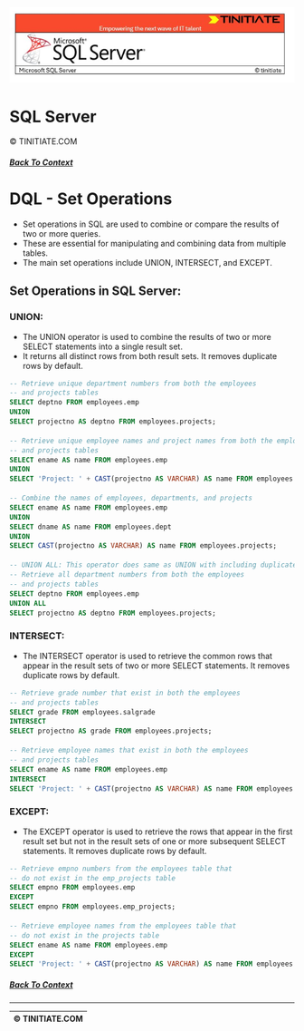 ![SQL Server Tinitiate Image](sqlservericon.jpg)

# SQL Server
&copy; TINITIATE.COM

##### [Back To Context](./README.md)

# DQL - Set Operations
* Set operations in SQL are used to combine or compare the results of two or more queries.
* These are essential for manipulating and combining data from multiple tables.
* The main set operations include UNION, INTERSECT, and EXCEPT.

## Set Operations in SQL Server:
### UNION:
* The UNION operator is used to combine the results of two or more SELECT statements into a single result set.
* It returns all distinct rows from both result sets. It removes duplicate rows by default.
```sql
-- Retrieve unique department numbers from both the employees
-- and projects tables
SELECT deptno FROM employees.emp
UNION
SELECT projectno AS deptno FROM employees.projects;

-- Retrieve unique employee names and project names from both the employees
-- and projects tables
SELECT ename AS name FROM employees.emp
UNION
SELECT 'Project: ' + CAST(projectno AS VARCHAR) AS name FROM employees.projects;

-- Combine the names of employees, departments, and projects
SELECT ename AS name FROM employees.emp
UNION
SELECT dname AS name FROM employees.dept
UNION
SELECT CAST(projectno AS VARCHAR) AS name FROM employees.projects;

-- UNION ALL: This operator does same as UNION with including duplicate rows
-- Retrieve all department numbers from both the employees
-- and projects tables
SELECT deptno FROM employees.emp
UNION ALL
SELECT projectno AS deptno FROM employees.projects;
```
### INTERSECT:
* The INTERSECT operator is used to retrieve the common rows that appear in the result sets of two or more SELECT statements. It removes duplicate rows by default.
```sql
-- Retrieve grade number that exist in both the employees
-- and projects tables
SELECT grade FROM employees.salgrade
INTERSECT
SELECT projectno AS grade FROM employees.projects;

-- Retrieve employee names that exist in both the employees
-- and projects tables
SELECT ename AS name FROM employees.emp
INTERSECT
SELECT 'Project: ' + CAST(projectno AS VARCHAR) AS name FROM employees.projects;
```
### EXCEPT:
* The EXCEPT operator is used to retrieve the rows that appear in the first result set but not in the result sets of one or more subsequent SELECT statements. It removes duplicate rows by default.
```sql
-- Retrieve empno numbers from the employees table that
-- do not exist in the emp_projects table
SELECT empno FROM employees.emp
EXCEPT
SELECT empno FROM employees.emp_projects;

-- Retrieve employee names from the employees table that
-- do not exist in the projects table
SELECT ename AS name FROM employees.emp
EXCEPT
SELECT 'Project: ' + CAST(projectno AS VARCHAR) AS name FROM employees.projects;
```

##### [Back To Context](./README.md)
***
| &copy; TINITIATE.COM |
|----------------------|

